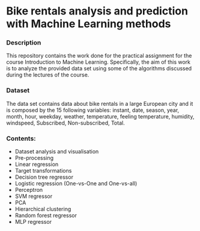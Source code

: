 # Bike rentals analysis and prediction with Machine Learning methods


### Description 
This repository contains the work done for the practical assignment for the course Introduction to Machine Learning. Specifically, the aim of this work is to analyze the provided data set using some of the algorithms discussed during the lectures of the course. 



### Dataset 
The data set contains data about bike rentals in a large European city and it is composed by the 15 following variables: instant, date, season, year, month, hour, weekday, weather, temperature, feeling temperature, humidity, windspeed, Subscribed, Non-subscribed, Total. 

### Contents: 
- Dataset analysis and visualisation
- Pre-processing
- Linear regression
- Target transformations
- Decision tree regressor
- Logistic regression (One-vs-One and One-vs-all)
- Perceptron
- SVM regressor
- PCA
- Hierarchical clustering
- Random forest regressor
- MLP regressor
